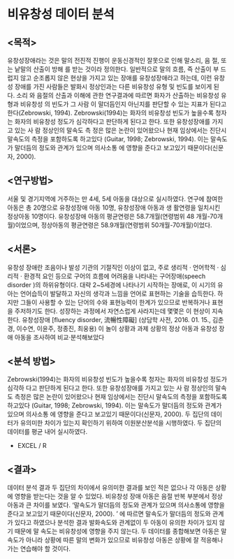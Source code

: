 # 비유창성 데이터 분석

## <목적>
유창성장애라는 것은 말의 전진적 진행이 운동신경적인 잘못으로 인해 말소리, 음
절, 또는 낱말의 산출이 방해 를 받는 것이라 정의한다. 일반적으로 말의 흐름, 즉 산출이 부
드럽지 않고 순조롭지 않은 현상을 가지고 있는 장애를 유창성장애라고 하는데, 이런 유창성
장애를 가진 사람들은 발화시 정상인과는 다른 비유창성 유형 및 빈도를 보이게 된 다. 소리
와 음절의 산출과 이해에 관한 연구결과에 따르면 화자가 산출하는 비유창성 유형과 비유창성
의 빈도가 그 사람 이 말더듬인지 아닌지를 판단할 수 있는 지표가 된다고 한다(Zebrowski, 
1994). Zebrowski(1994)는 화자의 비유창성 빈도가 높을수록 청자는 화자의 비유창성 정도가 
심각하다고 판단하게 된다고 한다. 또한 유창성장애를 가지고 있는 사 람 정상인의 말속도 측
정은 많은 논란이 있어왔으나 현재 임상에서는 진단시 말속도의 측정을 포함하도록 하고있다 
(Guitar, 1998; Zebrowski, 1994). 이는 말속도가 말더듬의 정도와 관계가 있으며 의사소통
에 영향을 준다고 보고있기 때문이다(신문자, 2000). 

## <연구방법>
서울 및 경기지역에 거주하는 만 4세, 5세 아동을 대상으로 
실시하였다. 연구에 참여한 아동은 총 20명으로 유창성장애 아동 10명, 유창성장애 아동과 생
활연령을 일치시킨 정상아동 10명이다. 유창성장애 아동의 평균연령은 58.7개월(연령범위 48
개월-70개월)이었으며, 정상아동의 평균연령은 58.9개월(연령범위 50개월-70개월)이었다.

## <서론>
유창성 장애란 조음이나 발성 기관의 기절직인 이상이 없고, 주로 생리적 · 언어학적 · 심리적 · 환경적 요인 등으로 구어의 흐름에 어려움을 나타내는 구어장애(speech  disorder )의 
하위유형이다. 대략 2~5세경에 나타나기 시작하는 장애로, 이 시기의 유아는 언어습득이 
발달하고 자신의 생각과 느낌을 언어로 표현하는 기술을 습득한다. 하지만 그들이 사용할 수 
있는 단어의 수와 표현능력이 한계가 있으므로 반복하거나 표현을 주저하기도 한다. 성장하는 
과정에서 자연스럽게 사라지는데 몇몇은 이 현상이 지속한다. 유창성장애  [fluency disorder, 
流暢性障礙] (상담학 사전, 2016. 01. 15., 김춘경, 이수연, 이윤주, 정종진, 최웅용) 이 놀이 
상황과 과제 상황의 정상 아동과 유창성 장애 아동을 조사하여 비교·분석해보았다

## <분석 방법>
Zebrowski(1994)는 화자의 비유창성 빈도가 높을수록 청자는 화자의 비유창성 정도가 심각하
다고 판단하게 된다고 한다. 또한 유창성장애를 가지고 있는 사 람 정상인의 말속도 측정은 
많은 논란이 있어왔으나 현재 임상에서는 진단시 말속도의 측정을 포함하도록 하고있다 
(Guitar, 1998; Zebrowski, 1994). 이는 말속도가 말더듬의 정도와 관계가 있으며 의사소통
에 영향을 준다고 보고있기 때문이다(신문자, 2000).
두 집단의 데이터가 유의미한 차이가 있는지 확인하기 위하여 이원분산분석을 시행하였다. 두 
집단의 데이터를 평균 내어 실시하였다.
+ EXCEL / R

## <결과>
데이터 분석 결과 두 집단의 차이에서 유의미한 결과를 보인 적은 없으나 각 아동은 
상황에 영향을 받는다는 것을 알 수 있었다. 비유창성 장애 아동은 음절 반복 부분에서 정상 
아동과 큰 차이를 보였다. ‘말속도가 말더듬의 정도와 관계가 있으며 의사소통에 영향을 준다고 
보고있기 때문이다(신문자, 2000). ’ 에 따르면 말속도가 말더듬의 정도와 관계가 있다고 
하였으나 분석한 결과 발화속도와 관계없이 두 아동이 유의한 차이가 있지 않기 때문에 말 
속도는 비유창성에 영향을 주지 않는다. 두 데이터를 종합해보면 아동은 말 속도가 아니라 
상황에 따른 말의 변화가 있으므로 비유창성 아동은 상황에 잘 적응해나가는 연습해야 할 
것이다.
